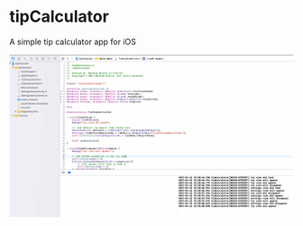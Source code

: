 # tipCalculator
A simple tip calculator app for iOS

![Walk-through](https://github.com/mbuckle/tipCalculator/blob/master/tipCalculator.gif)
